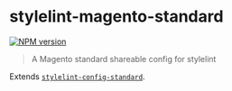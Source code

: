 # stylelint-magento-standard

[![NPM version](http://img.shields.io/npm/v/stylelint-magento-standard.svg)](https://www.npmjs.org/package/stylelint-magento-standard)

> A Magento standard shareable config for stylelint

Extends [`stylelint-config-standard`](https://github.com/stylelint/stylelint-config-standard).